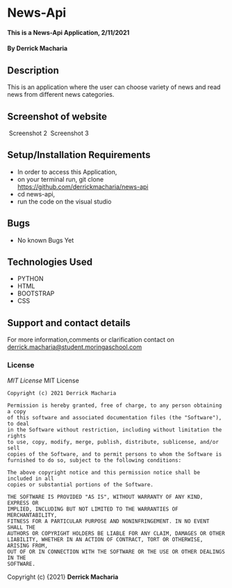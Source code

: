 # News-Api
#### This is a News-Api Application, 2/11/2021
#### By **Derrick Macharia**
## Description
This is an application where the user can choose variety of news and read news from different news categories.

## Screenshot of website
<img src="/home/moringa/Desktop/news-api/app/static/images/Screenshot.png" alt="">
Screenshot 2
<img src="/home/moringa/Desktop/news-api/app/static/images/Screenshot (1).png" alt="">
Screenshot 3
<img src="/home/moringa/Desktop/news-api/app/static/images/Screenshot (2).png" alt="">

## Setup/Installation Requirements
* In order to access this Application,
* on your terminal run, git clone https://github.com/derrickmacharia/news-api
* cd news-api,
* run the code on the visual studio


## Bugs
* No known Bugs Yet

## Technologies Used
* PYTHON
* HTML
* BOOTSTRAP
* CSS

## Support and contact details
For more information,comments or clarification contact on derrick.macharia@student.moringaschool.com
### License
*MIT License*
MIT License

    Copyright (c) 2021 Derrick Macharia
    
    Permission is hereby granted, free of charge, to any person obtaining a copy
    of this software and associated documentation files (the "Software"), to deal
    in the Software without restriction, including without limitation the rights
    to use, copy, modify, merge, publish, distribute, sublicense, and/or sell
    copies of the Software, and to permit persons to whom the Software is
    furnished to do so, subject to the following conditions:
    
    The above copyright notice and this permission notice shall be included in all
    copies or substantial portions of the Software.
    
    THE SOFTWARE IS PROVIDED "AS IS", WITHOUT WARRANTY OF ANY KIND, EXPRESS OR
    IMPLIED, INCLUDING BUT NOT LIMITED TO THE WARRANTIES OF MERCHANTABILITY,
    FITNESS FOR A PARTICULAR PURPOSE AND NONINFRINGEMENT. IN NO EVENT SHALL THE
    AUTHORS OR COPYRIGHT HOLDERS BE LIABLE FOR ANY CLAIM, DAMAGES OR OTHER
    LIABILITY, WHETHER IN AN ACTION OF CONTRACT, TORT OR OTHERWISE, ARISING FROM,
    OUT OF OR IN CONNECTION WITH THE SOFTWARE OR THE USE OR OTHER DEALINGS IN THE
    SOFTWARE.

Copyright (c) {2021} **Derrick Macharia**